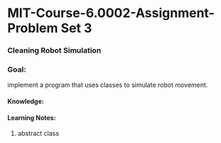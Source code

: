 # MIT-Course-6.0002-Assignment-Problem Set 3

### Cleaning Robot Simulation

### Goal: 
implement a program that uses classes to simulate robot movement. 

#### Knowledge: 


#### Learning Notes: 
1. abstract class